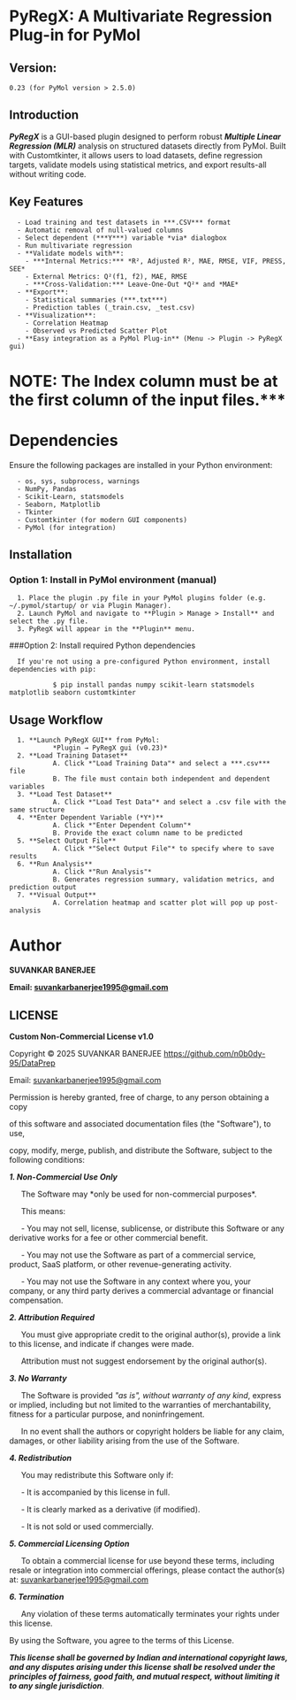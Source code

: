 # PyRegX: A Multivariate Regression Plug-in for PyMol

## Version:
    0.23 (for PyMol version > 2.5.0)

## Introduction
***PyRegX*** is a GUI-based plugin designed to perform robust ***Multiple Linear Regression (MLR)*** analysis on structured datasets directly from PyMol. Built with Customtkinter, it allows users to load datasets, define regression targets, validate models using statistical metrics, and export results-all without writing code.

## Key Features

      - Load training and test datasets in ***.CSV*** format
      - Automatic removal of null-valued columns
      - Select dependent (***Y***) variable *via* dialogbox
      - Run multivariate regression
      - **Validate models with**:
        - ***Internal Metrics:*** *R², Adjusted R², MAE, RMSE, VIF, PRESS, SEE*
        - External Metrics: Q²(f1, f2), MAE, RMSE
        - ***Cross-Validation:*** Leave-One-Out *Q²* and *MAE*
      - **Export**:
        - Statistical summaries (***.txt***)
        - Prediction tables (_train.csv, _test.csv)
      - **Visualization**:
        - Correlation Heatmap
        - Observed vs Predicted Scatter Plot
      - **Easy integration as a PyMol Plug-in** (Menu -> Plugin -> PyRegX gui)

# NOTE: The Index column must be at the first column of the input files.***

# Dependencies

Ensure the following packages are installed in your Python environment:

      - os, sys, subprocess, warnings
      - NumPy, Pandas
      - Scikit-Learn, statsmodels
      - Seaborn, Matplotlib
      - Tkinter
      - Customtkinter (for modern GUI components)
      - PyMol (for integration)

## Installation

   ### Option 1: Install in PyMol environment (manual)

      1. Place the plugin .py file in your PyMol plugins folder (e.g. ~/.pymol/startup/ or via Plugin Manager).
      2. Launch PyMol and navigate to **Plugin > Manage > Install** and select the .py file.
      3. PyRegX will appear in the **Plugin** menu.

   ###Option 2: Install required Python dependencies

      If you're not using a pre-configured Python environment, install dependencies with pip:

               $ pip install pandas numpy scikit-learn statsmodels matplotlib seaborn customtkinter

## Usage Workflow

      1. **Launch PyRegX GUI** from PyMol:
               *Plugin → PyRegX gui (v0.23)*
      2. **Load Training Dataset**
               A. Click *"Load Training Data"* and select a ***.csv*** file
               B. The file must contain both independent and dependent variables
      3. **Load Test Dataset**
               A. Click *"Load Test Data"* and select a .csv file with the same structure
      4. **Enter Dependent Variable (*Y*)**
               A. Click *"Enter Dependent Column"*
               B. Provide the exact column name to be predicted
      5. **Select Output File**
               A. Click *"Select Output File"* to specify where to save results
      6. **Run Analysis**
               A. Click *"Run Analysis"*
               B. Generates regression summary, validation metrics, and prediction output
      7. **Visual Output**
               A. Correlation heatmap and scatter plot will pop up post-analysis

# Author

**SUVANKAR BANERJEE**

**Email: <suvankarbanerjee1995@gmail.com>**

## LICENSE

**Custom Non-Commercial License v1.0**

Copyright © 2025 SUVANKAR BANERJEE <https://github.com/n0b0dy-95/DataPrep>

Email: suvankarbanerjee1995@gmail.com

Permission is hereby granted, free of charge, to any person obtaining a copy

of this software and associated documentation files (the "Software"), to use,

copy, modify, merge, publish, and distribute the Software, subject to the following conditions:

***1. Non-Commercial Use Only***  

`   `The Software may \*only be used for non-commercial purposes\*.  

`   `This means:

`   `- You may not sell, license, sublicense, or distribute this Software or any derivative works for a fee or other commercial benefit.

`   `- You may not use the Software as part of a commercial service, product, SaaS platform, or other revenue-generating activity.

`   `- You may not use the Software in any context where you, your company, or any third party derives a commercial advantage or financial compensation.

***2. Attribution Required***  

`   `You must give appropriate credit to the original author(s), provide a link to this license, and indicate if changes were made.  

`   `Attribution must not suggest endorsement by the original author(s).

***3. No Warranty***  

`   `The Software is provided *"as is", without warranty of any kind*, express or implied, including but not limited to the warranties of merchantability, fitness for a particular purpose, and noninfringement.  

`   `In no event shall the authors or copyright holders be liable for any claim, damages, or other liability arising from the use of the Software.

***4. Redistribution***  

`   `You may redistribute this Software only if:

`   `- It is accompanied by this license in full.

`   `- It is clearly marked as a derivative (if modified).

`   `- It is not sold or used commercially.

***5. Commercial Licensing Option***  

`   `To obtain a commercial license for use beyond these terms, including resale or integration into commercial offerings, please contact the author(s) at: suvankarbanerjee1995@gmail.com

***6. Termination***  

`   `Any violation of these terms automatically terminates your rights under this license.

By using the Software, you agree to the terms of this License.

***This license shall be governed by Indian and international copyright laws, and any disputes arising under this license shall be resolved under the principles of fairness, good faith, and mutual respect, without limiting it to any single jurisdiction***.

